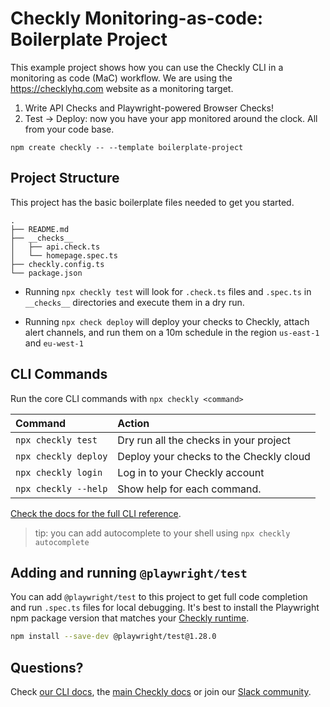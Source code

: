 # Checkly Monitoring-as-code: Boilerplate Project

This example project shows how you can use the Checkly CLI in a monitoring as code (MaC) workflow. We are using the
https://checklyhq.com website as a monitoring target.

1. Write API Checks and Playwright-powered Browser Checks!
2. Test -> Deploy: now you have your app monitored around the clock. All from your code base.

```
npm create checkly -- --template boilerplate-project
```

## Project Structure

This project has the basic boilerplate files needed to get you started.

```
.
├── README.md
├── __checks__
│   ├── api.check.ts
│   └── homepage.spec.ts
├── checkly.config.ts
└── package.json
```

- Running `npx checkly test` will look for `.check.ts` files and `.spec.ts` in `__checks__` directories and execute them in a dry run.

- Running `npx check deploy` will deploy your checks to Checkly, attach alert channels, and run them on a 10m schedule in the 
region `us-east-1` and `eu-west-1`

## CLI Commands

Run the core CLI commands with `npx checkly <command>` 

| Command              | Action                                           |
|:---------------------|:-------------------------------------------------|
| `npx checkly test`   | Dry run all the checks in your project           |
| `npx checkly deploy` | Deploy your checks to the Checkly cloud          |
| `npx checkly login`  | Log in to your Checkly account                   |
| `npx checkly --help` | Show help for each command.                      |

[Check the docs for the full CLI reference](https://www.checklyhq.com/docs/cli/command-line-reference/).

> tip: you can add autocomplete to your shell using `npx checkly autocomplete`

## Adding and running `@playwright/test`

You can add `@playwright/test` to this project to get full code completion and run `.spec.ts` files for local debugging.
It's best to install the Playwright npm package version that matches your [Checkly runtime](https://www.checklyhq.com/docs/cli/npm-packages/).

```bash
npm install --save-dev @playwright/test@1.28.0
```

## Questions?

Check [our CLI docs](https://github.com/checkly/checkly-cli), the [main Checkly docs](https://checklyhq.com/docs) or 
join our [Slack community](https://checklyhq.com/slack).
